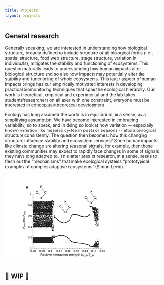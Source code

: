```yaml
---
title: Projects
layout: projects
---
```



## General research


Generally speaking, we are interested in understanding how biological structure, broadly defined to include structure of all biological forms (i.e., spatial structure, food web structure, stage structure, variation in individuals), mitigates the stability and functioning of ecosystems. This question naturally leads to understanding how human impacts alter biological structure and so also how impacts may potentially alter the stability and functioning of whole ecosystems. This latter aspect of human impacts brings has our empirically motivated interests in developing practical biomonitoring techniques that span the ecological hierarchy.  Our work is theoretical, empirical and experimental and the lab takes students/researchers on all axes with one constraint, everyone must be interested in conceptual/theoretical development.

Ecology has long assumed the world is in equilibrium, in a sense, as a simplifying assumption. We have become interested in embracing variability, so to speak, and in doing so look at how variation -- especially known variation like massive cycles in pests or seasons -- alters biological structure consistently. The question then becomes: how this changing structure influence stability and ecosystem services?  Since human impacts like climate change are altering seasonal signals, for example, then these existing communities may expect to rapidly face changes in some of signals they have long adapted to. This latter area of research, in a sense, seeks to flesh out the “mechanisms” that make ecological systems “prototypical examples of complex adaptive ecosystems” (Simon Levin).


![](general.webp)



## :construction: WIP :construction:
